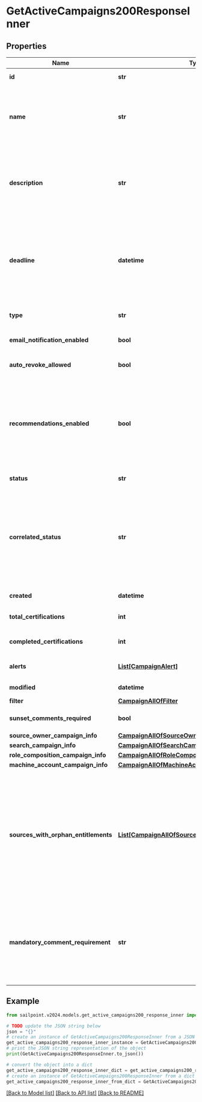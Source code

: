 # GetActiveCampaigns200ResponseInner


## Properties

Name | Type | Description | Notes
------------ | ------------- | ------------- | -------------
**id** | **str** | Id of the campaign | [optional] [readonly] 
**name** | **str** | The campaign name. If this object is part of a template, special formatting applies; see the &#x60;/campaign-templates/{id}/generate&#x60; endpoint documentation for details. | 
**description** | **str** | The campaign description. If this object is part of a template, special formatting applies; see the &#x60;/campaign-templates/{id}/generate&#x60; endpoint documentation for details. | 
**deadline** | **datetime** | The campaign&#39;s completion deadline.  This date must be in the future in order to activate the campaign.  If you try to activate a campaign with a deadline of today or in the past, you will receive a 400 error response. | [optional] 
**type** | **str** | The type of campaign. Could be extended in the future. | 
**email_notification_enabled** | **bool** | Enables email notification for this campaign | [optional] [default to False]
**auto_revoke_allowed** | **bool** | Allows auto revoke for this campaign | [optional] [default to False]
**recommendations_enabled** | **bool** | Enables IAI for this campaign. Accepts true even if the IAI product feature is off. If IAI is turned off then campaigns generated from this template will indicate false. The real value will then be returned if IAI is ever enabled for the org in the future. | [optional] [default to False]
**status** | **str** | The campaign&#39;s current status. | [optional] [readonly] 
**correlated_status** | **str** | The correlatedStatus of the campaign. Only SOURCE_OWNER campaigns can be Uncorrelated. An Uncorrelated certification campaign only includes Uncorrelated identities (An identity is uncorrelated if it has no accounts on an authoritative source). | [optional] 
**created** | **datetime** | Created time of the campaign | [optional] [readonly] 
**total_certifications** | **int** | The total number of certifications in this campaign. | [optional] [readonly] 
**completed_certifications** | **int** | The number of completed certifications in this campaign. | [optional] [readonly] 
**alerts** | [**List[CampaignAlert]**](CampaignAlert.md) | A list of errors and warnings that have accumulated. | [optional] [readonly] 
**modified** | **datetime** | Modified time of the campaign | [optional] [readonly] 
**filter** | [**CampaignAllOfFilter**](CampaignAllOfFilter.md) |  | [optional] 
**sunset_comments_required** | **bool** | Determines if comments on sunset date changes are required. | [optional] [default to True]
**source_owner_campaign_info** | [**CampaignAllOfSourceOwnerCampaignInfo**](CampaignAllOfSourceOwnerCampaignInfo.md) |  | [optional] 
**search_campaign_info** | [**CampaignAllOfSearchCampaignInfo**](CampaignAllOfSearchCampaignInfo.md) |  | [optional] 
**role_composition_campaign_info** | [**CampaignAllOfRoleCompositionCampaignInfo**](CampaignAllOfRoleCompositionCampaignInfo.md) |  | [optional] 
**machine_account_campaign_info** | [**CampaignAllOfMachineAccountCampaignInfo**](CampaignAllOfMachineAccountCampaignInfo.md) |  | [optional] 
**sources_with_orphan_entitlements** | [**List[CampaignAllOfSourcesWithOrphanEntitlements]**](CampaignAllOfSourcesWithOrphanEntitlements.md) | A list of sources in the campaign that contain \\\&quot;orphan entitlements\\\&quot; (entitlements without a corresponding Managed Attribute). An empty list indicates the campaign has no orphan entitlements. Null indicates there may be unknown orphan entitlements in the campaign (the campaign was created before this feature was implemented). | [optional] [readonly] 
**mandatory_comment_requirement** | **str** | Determines whether comments are required for decisions during certification reviews. You can require comments for all decisions, revoke-only decisions, or no decisions. By default, comments are not required for decisions. | [optional] 

## Example

```python
from sailpoint.v2024.models.get_active_campaigns200_response_inner import GetActiveCampaigns200ResponseInner

# TODO update the JSON string below
json = "{}"
# create an instance of GetActiveCampaigns200ResponseInner from a JSON string
get_active_campaigns200_response_inner_instance = GetActiveCampaigns200ResponseInner.from_json(json)
# print the JSON string representation of the object
print(GetActiveCampaigns200ResponseInner.to_json())

# convert the object into a dict
get_active_campaigns200_response_inner_dict = get_active_campaigns200_response_inner_instance.to_dict()
# create an instance of GetActiveCampaigns200ResponseInner from a dict
get_active_campaigns200_response_inner_from_dict = GetActiveCampaigns200ResponseInner.from_dict(get_active_campaigns200_response_inner_dict)
```
[[Back to Model list]](../README.md#documentation-for-models) [[Back to API list]](../README.md#documentation-for-api-endpoints) [[Back to README]](../README.md)


